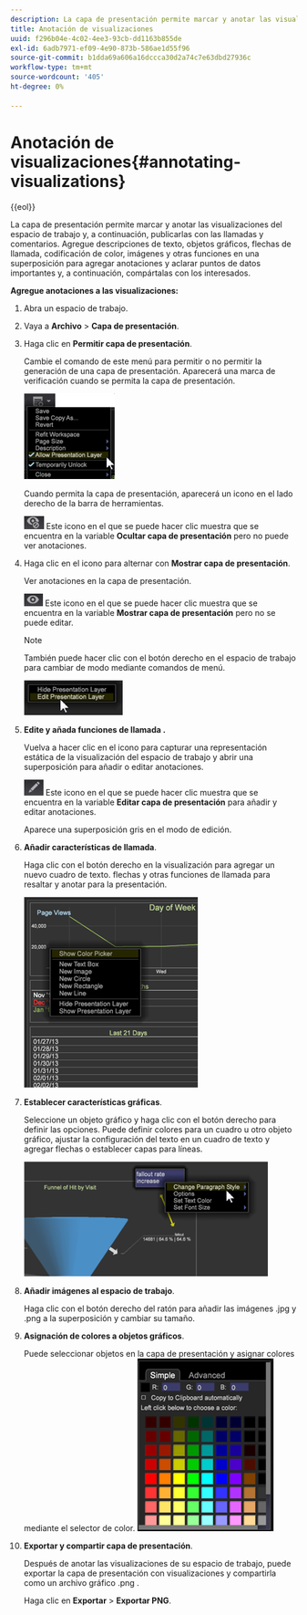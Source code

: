 ```yaml
---
description: La capa de presentación permite marcar y anotar las visualizaciones del espacio de trabajo y, a continuación, publicarlas con las llamadas y comentarios. Agregue descripciones de texto, objetos gráficos, flechas de llamada, codificación de color, imágenes y otras funciones en una superposición para agregar anotaciones y aclarar puntos de datos importantes y, a continuación, compártalas con los interesados.
title: Anotación de visualizaciones
uuid: f296b04e-4c02-4ee3-93cb-dd1163b855de
exl-id: 6adb7971-ef09-4e90-873b-586ae1d55f96
source-git-commit: b1dda69a606a16dccca30d2a74c7e63dbd27936c
workflow-type: tm+mt
source-wordcount: '405'
ht-degree: 0%

---
```


# Anotación de visualizaciones{#annotating-visualizations}

{{eol}}

La capa de presentación permite marcar y anotar las visualizaciones del espacio de trabajo y, a continuación, publicarlas con las llamadas y comentarios. Agregue descripciones de texto, objetos gráficos, flechas de llamada, codificación de color, imágenes y otras funciones en una superposición para agregar anotaciones y aclarar puntos de datos importantes y, a continuación, compártalas con los interesados.

**Agregue anotaciones a las visualizaciones:**

1. Abra un espacio de trabajo.
1. Vaya a **Archivo** > **Capa de presentación**.
1. Haga clic en **Permitir capa de presentación**.

   Cambie el comando de este menú para permitir o no permitir la generación de una capa de presentación. Aparecerá una marca de verificación cuando se permita la capa de presentación.

   ![](assets/6_4_presentation_layer_select.png)

   Cuando permita la capa de presentación, aparecerá un icono en el lado derecho de la barra de herramientas.

   ![](assets/dwb_presentation_icon2.png) Este icono en el que se puede hacer clic muestra que se encuentra en la variable **Ocultar capa de presentación** pero no puede ver anotaciones.

1. Haga clic en el icono para alternar con **Mostrar capa de presentación**.

   Ver anotaciones en la capa de presentación.

   ![](assets/dwb_presentation_icon3.png) Este icono en el que se puede hacer clic muestra que se encuentra en la variable **Mostrar capa de presentación** pero no se puede editar.

   >[!NOTE]
   >
   >También puede hacer clic con el botón derecho en el espacio de trabajo para cambiar de modo mediante comandos de menú.

   ![](assets/6_4_presentation_layer_right_menu.png)

1. **Edite y añada funciones de llamada .**

   Vuelva a hacer clic en el icono para capturar una representación estática de la visualización del espacio de trabajo y abrir una superposición para añadir o editar anotaciones.

   ![](assets/dwb_presentation_icon1.png) Este icono en el que se puede hacer clic muestra que se encuentra en la variable **Editar capa de presentación** para añadir y editar anotaciones.

   Aparece una superposición gris en el modo de edición.

1. **Añadir características de llamada**.

   Haga clic con el botón derecho en la visualización para agregar un nuevo cuadro de texto. flechas y otras funciones de llamada para resaltar y anotar para la presentación.

   ![](assets/6_4_presentation_layer_add_annotation.png)

1. **Establecer características gráficas**.

   Seleccione un objeto gráfico y haga clic con el botón derecho para definir las opciones. Puede definir colores para un cuadro u otro objeto gráfico, ajustar la configuración del texto en un cuadro de texto y agregar flechas o establecer capas para líneas.

   ![](assets/6_4_presentation_layer_options.png)

1. **Añadir imágenes al espacio de trabajo**.

   Haga clic con el botón derecho del ratón para añadir las imágenes .jpg y .png a la superposición y cambiar su tamaño.

1. **Asignación de colores a objetos gráficos**.

   Puede seleccionar objetos en la capa de presentación y asignar colores mediante el selector de color. ![](assets/dwb_presentation_colorpicker.png)

1. **Exportar y compartir capa de presentación**.

   Después de anotar las visualizaciones de su espacio de trabajo, puede exportar la capa de presentación con visualizaciones y compartirla como un archivo gráfico .png .

   Haga clic en **Exportar** > **Exportar PNG**.
